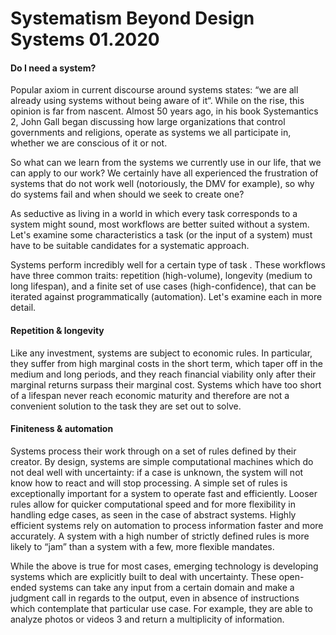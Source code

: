 # Systematism Beyond Design Systems 01.2020

#### Do I need a system?

Popular axiom in current discourse around systems states: “we are all already using systems without being aware of it“.
While on the rise, this opinion is far from nascent. Almost 50 years ago, in his book Systemantics 2, John Gall began discussing how large organizations that control governments and religions, operate as systems we all participate in, whether we are conscious of it or not.

So what can we learn from the systems we currently use in our life, that we can apply to our work? We certainly have all experienced the frustration of systems that do not work well (notoriously, the DMV for example), so why do systems fail and when should we seek to create one?

As seductive as living in a world in which every task corresponds to a system might sound, most workflows are better suited without a system. Let's examine some characteristics a task (or the input of a system) must have to be suitable candidates for a systematic approach.

Systems perform incredibly well for a certain type of task . These workflows have three common traits: repetition (high-volume), longevity (medium to long lifespan), and a finite set of use cases (high-confidence), that can be iterated against programmatically (automation). Let's examine each in more detail.


#### Repetition & longevity

Like any investment, systems are subject to economic rules. In particular, they suffer from high marginal costs in the short term, which taper off in the medium and long periods, and they reach financial viability only after their marginal returns surpass their marginal cost.
Systems which have too short of a lifespan never reach economic maturity and therefore are not a convenient solution to the task they are set out to solve.


#### Finiteness & automation

Systems process their work through on a set of rules defined by their creator. By design, systems are simple computational machines which do not deal well with uncertainty: if a case is unknown, the system will not know how to react and will stop processing. A simple set of rules is exceptionally important for a system to operate fast and efficiently. Looser rules allow for quicker computational speed and for more flexibility in handling edge cases, as seen in the case of abstract systems.
Highly efficient systems rely on automation to process information faster and more accurately. A system with a high number of strictly defined rules is more likely to “jam” than a system with a few, more flexible mandates.

While the above is true for most cases, emerging technology is developing systems which are explicitly built to deal with uncertainty. These open-ended systems can take any input from a certain domain and make a judgment call in regards to the output, even in absence of instructions which contemplate that particular use case. For example, they are able to analyze photos or videos 3 and return a multiplicity of information.

